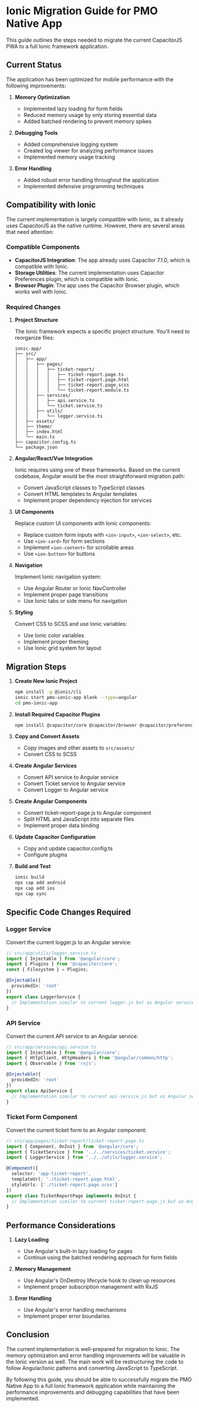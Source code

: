 # Ionic Migration Guide for PMO Native App

This guide outlines the steps needed to migrate the current CapacitorJS PWA to a full Ionic framework application.

## Current Status

The application has been optimized for mobile performance with the following improvements:

1. **Memory Optimization**
   - Implemented lazy loading for form fields
   - Reduced memory usage by only storing essential data
   - Added batched rendering to prevent memory spikes

2. **Debugging Tools**
   - Added comprehensive logging system
   - Created log viewer for analyzing performance issues
   - Implemented memory usage tracking

3. **Error Handling**
   - Added robust error handling throughout the application
   - Implemented defensive programming techniques

## Compatibility with Ionic

The current implementation is largely compatible with Ionic, as it already uses CapacitorJS as the native runtime. However, there are several areas that need attention:

### Compatible Components

- **CapacitorJS Integration**: The app already uses Capacitor 7.1.0, which is compatible with Ionic.
- **Storage Utilities**: The current implementation uses Capacitor Preferences plugin, which is compatible with Ionic.
- **Browser Plugin**: The app uses the Capacitor Browser plugin, which works well with Ionic.

### Required Changes

1. **Project Structure**

   The Ionic framework expects a specific project structure. You'll need to reorganize files:

   ```
   ionic-app/
   ├── src/
   │   ├── app/
   │   │   ├── pages/
   │   │   │   ├── ticket-report/
   │   │   │   │   ├── ticket-report.page.ts
   │   │   │   │   ├── ticket-report.page.html
   │   │   │   │   ├── ticket-report.page.scss
   │   │   │   │   └── ticket-report.module.ts
   │   │   ├── services/
   │   │   │   ├── api.service.ts
   │   │   │   └── ticket.service.ts
   │   │   ├── utils/
   │   │   │   └── logger.service.ts
   │   ├── assets/
   │   ├── theme/
   │   ├── index.html
   │   └── main.ts
   ├── capacitor.config.ts
   └── package.json
   ```

2. **Angular/React/Vue Integration**

   Ionic requires using one of these frameworks. Based on the current codebase, Angular would be the most straightforward migration path:

   - Convert JavaScript classes to TypeScript classes
   - Convert HTML templates to Angular templates
   - Implement proper dependency injection for services

3. **UI Components**

   Replace custom UI components with Ionic components:

   - Replace custom form inputs with `<ion-input>`, `<ion-select>`, etc.
   - Use `<ion-card>` for form sections
   - Implement `<ion-content>` for scrollable areas
   - Use `<ion-button>` for buttons

4. **Navigation**

   Implement Ionic navigation system:

   - Use Angular Router or Ionic NavController
   - Implement proper page transitions
   - Use Ionic tabs or side menu for navigation

5. **Styling**

   Convert CSS to SCSS and use Ionic variables:

   - Use Ionic color variables
   - Implement proper theming
   - Use Ionic grid system for layout

## Migration Steps

1. **Create New Ionic Project**

   ```bash
   npm install -g @ionic/cli
   ionic start pmo-ionic-app blank --type=angular
   cd pmo-ionic-app
   ```

2. **Install Required Capacitor Plugins**

   ```bash
   npm install @capacitor/core @capacitor/browser @capacitor/preferences
   ```

3. **Copy and Convert Assets**

   - Copy images and other assets to `src/assets/`
   - Convert CSS to SCSS

4. **Create Angular Services**

   - Convert API service to Angular service
   - Convert Ticket service to Angular service
   - Convert Logger to Angular service

5. **Create Angular Components**

   - Convert ticket-report-page.js to Angular component
   - Split HTML and JavaScript into separate files
   - Implement proper data binding

6. **Update Capacitor Configuration**

   - Copy and update capacitor.config.ts
   - Configure plugins

7. **Build and Test**

   ```bash
   ionic build
   npx cap add android
   npx cap add ios
   npx cap sync
   ```

## Specific Code Changes Required

### Logger Service

Convert the current logger.js to an Angular service:

```typescript
// src/app/utils/logger.service.ts
import { Injectable } from '@angular/core';
import { Plugins } from '@capacitor/core';
const { Filesystem } = Plugins;

@Injectable({
  providedIn: 'root'
})
export class LoggerService {
  // Implementation similar to current logger.js but as Angular service
}
```

### API Service

Convert the current API service to an Angular service:

```typescript
// src/app/services/api.service.ts
import { Injectable } from '@angular/core';
import { HttpClient, HttpHeaders } from '@angular/common/http';
import { Observable } from 'rxjs';

@Injectable({
  providedIn: 'root'
})
export class ApiService {
  // Implementation similar to current api-service.js but as Angular service
}
```

### Ticket Form Component

Convert the current ticket form to an Angular component:

```typescript
// src/app/pages/ticket-report/ticket-report.page.ts
import { Component, OnInit } from '@angular/core';
import { TicketService } from '../../services/ticket.service';
import { LoggerService } from '../../utils/logger.service';

@Component({
  selector: 'app-ticket-report',
  templateUrl: './ticket-report.page.html',
  styleUrls: ['./ticket-report.page.scss']
})
export class TicketReportPage implements OnInit {
  // Implementation similar to current ticket-report-page.js but as Angular component
}
```

## Performance Considerations

1. **Lazy Loading**
   - Use Angular's built-in lazy loading for pages
   - Continue using the batched rendering approach for form fields

2. **Memory Management**
   - Use Angular's OnDestroy lifecycle hook to clean up resources
   - Implement proper subscription management with RxJS

3. **Error Handling**
   - Use Angular's error handling mechanisms
   - Implement proper error boundaries

## Conclusion

The current implementation is well-prepared for migration to Ionic. The memory optimization and error handling improvements will be valuable in the Ionic version as well. The main work will be restructuring the code to follow Angular/Ionic patterns and converting JavaScript to TypeScript.

By following this guide, you should be able to successfully migrate the PMO Native App to a full Ionic framework application while maintaining the performance improvements and debugging capabilities that have been implemented.